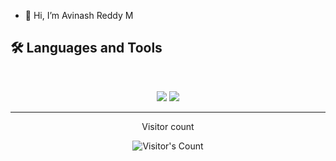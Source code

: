 - 👋 Hi, I’m Avinash Reddy M

## 🛠️ Languages and Tools

<br>

<p align="center">
  <img src="https://skillicons.dev/icons?i=java,nodejs,mongodb,postgres," />
  <img src="https://skillicons.dev/icons?i=html,css,js,git" />
</p>

<hr>

<div align="center"> 
  <p>Visitor count</p>
  <img src="https://profile-counter.glitch.me/{USERNAME}/count.svg" alt="Visitor's Count" />
</div>
